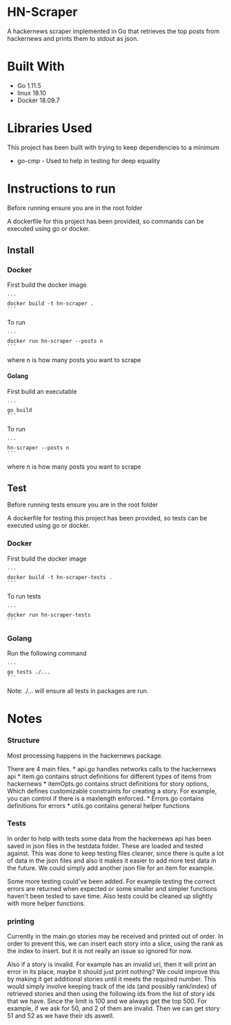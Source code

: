 # HN-Scraper

A hackernews scraper implemented in Go that retrieves the top posts from hackernews and prints them to stdout as json.





# Built With 
* Go     1.11.5 
* linux  18.10
* Docker 18.09.7

# Libraries Used

This project has been built with trying to keep dependencies to a minimum

* go-cmp - Used to help in testing for deep equality


# Instructions to run

Before running ensure you are in the root folder

A dockerfile for this project has been provided, so commands can be executed using go or docker.

## Install

### Docker

  First build the docker image

    ```
    docker build -t hn-scraper .
    ```

  To run 

    ```
    docker run hn-scraper --posts n
    ```

  where n is how many posts you want to scrape

#### Golang


  First build an executable

    ```
    go build
    ```

  To run 

    ```
    hn-scraper --posts n
    ```
    
  where n is how many posts you want to scrape


## Test

Before running tests ensure you are in the root folder

A dockerfile for testing this project has been provided, so tests can be executed using go or docker.



### Docker

  First build the docker image

    ```
    docker build -t hn-scraper-tests .
    ```

  To run tests

    ```
    docker run hn-scraper-tests
    ```


### Golang

  Run the following command 

    ```
    go tests ./...
    ```

  Note: ./... will ensure all tests in packages are run.


# Notes

### Structure

Most processing happens in the hackernews package.

There are 4 main files.
    * api.go handles networks calls to the hackernews api
    * item.go contains struct definitions for different types of items from hackernews
    * itemOpts.go contains struct definitions for story options, Which defines customizable constraints for creating a story. For example, you can control if there is a maxlength enforced.
    * Errors.go contains definitions for errors 
    * utils.go contains general helper functions 

### Tests

In order to help with tests some data from the hackernews api has been saved in json files in the testdata folder.
These are loaded and tested against.
This was done to keep testing files cleaner, since there is quite a lot of data in the json files and also it makes it easier to add more test data in the future.
We could simply add another json file for an item for example.

Some more testing could've been added. 
For example testing the correct errors are returned when expected or some smaller and simpler functions haven't been tested to save time.
Also tests could be cleaned up slightly with more helper functions.

### printing

Currently in the main.go stories may be received and printed out of order.
In order to prevent this, we can insert each story into a slice, using the rank as the index to insert.
but it is not really an issue so ignored for now.

Also if a story is invalid. For example has an invalid uri, then it will print an error in its place, maybe it should just print nothing?
We could improve this by making it get additional stories until it meets the required number.
This would simply involve keeping track of the ids (and possibly rank/index) of retrieved stories and then using the following ids from the list of story ids that we have. Since the limit is 100 and we always get the top 500. For example, if we ask for 50, and 2 of them are invalid. Then we can get story 51 and 52 as we have their ids aswell.

